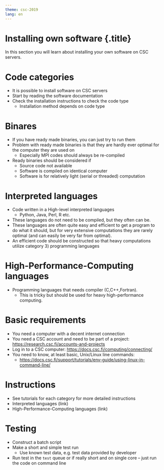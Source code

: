 ```yaml
---
theme: csc-2019
lang: en
---
```


# Installing own software {.title}

In this section you will learn about installing your own software on CSC servers.

# Code categories
- It is possible to install software on CSC servers
- Start by reading the software documentation
- Check the installation instructions to check the code type
  - Installation method depends on code type

# Binares
- If you have ready made binaries, you can just try to run them
- Problem with ready made binaries is that they are hardly ever optimal for the computer they are used on
  - Especially MPI codes should always be re-compiled
- Ready binaries should be considered if
  - Source code not available
  - Software is compiled on identical computer 
  - Software is for relatively light (serial or threaded) computation

# Interpreted languages
- Code written in a High-level interpreted languages
  -  Python, Java, Perl, R etc. 
- These languages do not need to be compiled, but they often can be. 
- These languages are often quite easy and efficient to get a program to do what it should, but for very extensive computations they are rarely optimal (and can easily be very far from optimal). 
- An efficient code should be constructed so that heavy computations utilize category 3) programming languages

# High-Performance-Computing languages
- Programming languages that needs compiler (C,C++,Fortran). 
  - This is tricky but should be used for heavy high-performance computing.

# Basic requirements
- You need a computer with a decent internet connection
- You need a CSC account and need to be part of a project: https://research.csc.fi/accounts-and-projects
- Log in to a CSC computer: https://docs.csc.fi/computing/connecting/
- You need to know, at least basic, Unix/Linux line commands: 
  - https://docs.csc.fi/support/tutorials/env-guide/using-linux-in-command-line/

# Instructions
- See tutorials for each category for more detailed instructions
 - Interpreted languages (link)
 - High-Performance-Computing languages (link)

# Testing
- Construct a batch script
- Make a short and simple test run
  - Use known test data, e.g. test data provided by developer 
- Run test in the `test` queue or if really short and on single core – just run the code on command line
